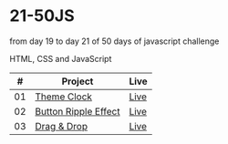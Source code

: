 # 21-50JS

from day 19 to day 21 of 50 days of javascript challenge

HTML, CSS and JavaScript

<table>
  <thead>
    <th>#</th>
    <th>Project</th>
    <th>Live</th>
  </thead>
  <tbody>
    <tr>
      <td>01</td>
      <td><a href="https://github.com/the-phoenix-coder/21-50JS/tree/main/Theme%20Clock">Theme Clock</a></td>
      <td><a href="https://theme-clock-swart.vercel.app/">Live</a></td>
    </tr>
    <tr>
      <td>02</td>
      <td><a href="https://github.com/the-phoenix-coder/21-50JS/tree/main/Button%20Ripple%20Effect">Button Ripple Effect</a></td>
      <td><a href="https://button-ripple-effect-psi.vercel.app/">Live</a></td>
    </tr>
    <tr>
      <td>03</td>
      <td><a href="https://github.com/the-phoenix-coder/21-50JS/tree/main/Drag%26Drop">Drag & Drop</a></td>
      <td><a href="">Live</a></td>
    </tr>
  </tbody>
</table>
